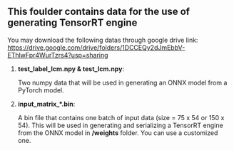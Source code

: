 ## This foulder contains data for the use of generating TensorRT engine

You may download the following datas through google drive link: 
https://drive.google.com/drive/folders/1DCCEQy2dJmEbbV-EThlwFpr4WurTzrs4?usp=sharing 


1. **test_label_lcm.npy & test_lcm.npy**: 
    
    Two numpy data that will be used in generating an ONNX model from a PyTorch model.

2. **input_matrix_*.bin**:
    
    A bin file that contains one batch of input data (size = 75 x 54 or 150 x 54). This will be used in generating and serializing a TensorRT engine from the ONNX model in **/weights** folder. You can use a customized one.